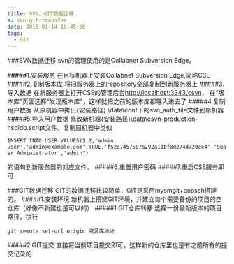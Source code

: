```yaml
---
title: SVN、GIT数据迁移
s: svn-git-transfer
date: 2015-01-14 16:45:00
tags:
  - Git
---
```

###SVN数据迁移
svn的管理使用的是Collabnet Subversion Edge。

#####1.安装服务
在目标机器上安装Collabnet Subversion Edge,简称CSE
#####2.复制版本库
将旧服务器上的repository全部复制到新服务器上
#####3.导入数据
在新服务器上打开CSE的管理后台[http://localhost:3343/csvn](http://localhost:3343/csvn)， 在“版本库”页面选择“发现版本库”，这样就把之前的版本库都导入进去了
#####4.复制用户数据
从原机器中拷贝{安装路径} \data\conf下的svn_auth_file文件到新机器
#####5.导入用户数据
修改新机器{安装路径}\data\csvn-production-hsqldb.script文件。复制原机器中类似

`INSERT INTO USER VALUES(1,2,'admin user','admin@example.com',TRUE,'f52c7457507a292a11bf8d274d720ee4','Super Administrator','admin')`

的语句到新服务器的对应文件。
#####6.重置用户密码
#####7.重启CSE服务即可
</br>

###GIT数据迁移
GIT的数据迁移比较简单，GIT是采用mysmgit+copssh搭建的。
#####1.安装环境
新机器上搭建GIT环境，并建立每个需要备份的项目的空仓库（好像不新建也是可以的）
#####1.GIT仓库转移
选择一份最新版本的项目路径，执行

`git remote set-url origin 资源库地址`

#####2.GIT提交
直接将当前项目提交即可，这样新的仓库里也是有之前所有的提交记录的
